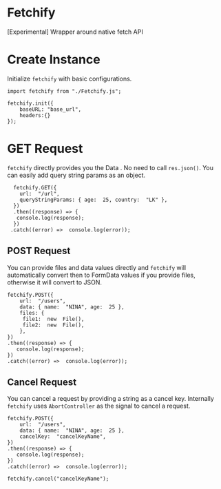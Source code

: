 # Fetchify
[Experimental]  Wrapper around native fetch API
# Create Instance
Initialize `fetchify` with basic configurations.

    import fetchify from "./Fetchify.js";
    
    fetchify.init({
	    baseURL: "base_url",
	    headers:{}
    });

# GET Request
`fetchify`  directly provides you the Data . No need to call `res.json()`.
 You can easily add query string params as an object.
	
      fetchify.GET({
	    url:  "/url",
	    queryStringParams: { age:  25, country:  "LK" },
	  })
      .then((response) => {
       console.log(response);
      })
     .catch((error) =>  console.log(error));

## POST Request

You can provide files and data values directly and `fetchify` will automatically convert then to FormData values if you provide files, otherwise it will convert to JSON.
	


    fetchify.POST({
	    url:  "/users",
	    data: { name:  "NINA", age:  25 },
	    files: {
	     file1:  new  File(),
	     file2:  new  File(),
        },
    })
    .then((response) => {
       console.log(response);
    })
    .catch((error) =>  console.log(error));
	
## Cancel  Request

You can cancel a request by providing a string as a cancel key. Internally `fetchify` uses `AbortController` as the signal to cancel a request.
	


    fetchify.POST({
	    url:  "/users",
	    data: { name:  "NINA", age:  25 },
	    cancelKey:  "cancelKeyName",
    })
    .then((response) => {
       console.log(response);
    })
    .catch((error) =>  console.log(error));

    fetchify.cancel("cancelKeyName");
